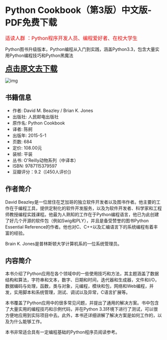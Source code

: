 # Python Cookbook（第3版）中文版-PDF免费下载

<font color='red' size=3>适读人群 ：Python程序开发人员、编程爱好者、在校大学生</font>

Python图书升级版本，Python编程从入门到实践，涵盖Python3.3，包含大量实用Python编程技巧和Python黑魔法

<font color='blue' size=5><b><a href="https://book.cgfw.top/book/8d6fe1568d224f5a931ff0fd77337121">点击原文去下载</a></b></font>



![img](https://s3proxy.cdn-zlib.sk/covers300/collections/userbooks/e8e4a37837e8052b2ea01a3f1e9972923aa82e76af2abd5a7b36af0b02b465ba.jpg)

## 书籍信息

- 作者: David M. Beazley / Brian K. Jones
- 出版社: 人民邮电出版社
- 原作名: Python Cookbook
- 译者: 陈舸
- 出版年: 2015-5-1
- 页数: 684
- 定价: 108.00元
- 装帧: 平装
- 丛书: O'Reilly动物系列（中译本）
- ISBN: 9787115379597
- 豆瓣评分：9.2（[450人评价])


## 作者简介

David Beazley是一位居住在芝加哥的独立软件开发者以及图书作者。他主要的工作在于编程工具，提供定制化的软件开发服务，以及为软件开发者、科学家和工程师教授编程实践课程。他最为人熟知的工作在于Python编程语言，他已为此创建了好几个开源的软件包（例如Swig和PLY），并且是备受赞誉的图书Python Essential Reference的作者。他也对C、C++以及汇编语言下的系统编程有着丰富的经验。

Brain K. Jones是普林斯顿大学计算机系的一位系统管理员。

## 内容简介

本书介绍了Python应用在各个领域中的一些使用技巧和方法，其主题涵盖了数据结构和算法，字符串和文本，数字、日期和时间，迭代器和生成器，文件和I/O，数据编码与处理，函数，类与对象，元编程，模块和包，网络和Web编程，并发，实用脚本和系统管理，测试、调试以及异常，C语言扩展等。

本书覆盖了Python应用中的很多常见问题，并提出了通用的解决方案。书中包含了大量实用的编程技巧和示例代码，并在Python 3.3环境下进行了测试，可以很方便地应用到实际项目中去。此外，本书还详细讲解了解决方案是如何工作的，以及为什么能够工作。

本书非常适合具有一定编程基础的Python程序员阅读参考。
